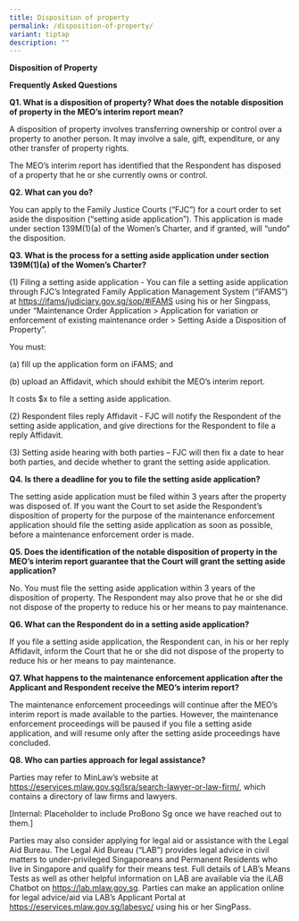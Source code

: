 ```yaml
---
title: Disposition of property
permalink: /disposition-of-property/
variant: tiptap
description: ""
---
```

<p><strong>Disposition of Property</strong>
</p>
<p></p>
<p><strong>Frequently Asked Questions</strong>
</p>
<p></p>
<p><strong>Q1. What is a disposition of property? What does the notable disposition of property in the MEO’s interim report mean?</strong>
</p>
<p></p>
<p>A disposition of property involves transferring ownership or control over
a property to another person. It may involve a sale, gift, expenditure,
or any other transfer of property rights.</p>
<p></p>
<p>The MEO’s interim report has identified that the Respondent has disposed
of a property that he or she currently owns or control.</p>
<p></p>
<p><strong>Q2. What can you do?</strong>
</p>
<p></p>
<p>You can apply to the Family Justice Courts (“FJC”) for a court order to
set aside the disposition (“setting aside application”). This application
is made under section 139M(1)(a) of the Women’s Charter, and if granted,
will “undo” the disposition.</p>
<p></p>
<p><strong>Q3. What is the process for a setting aside application under section 139M(1)(a) of the Women’s Charter?</strong>
</p>
<p></p>
<p>(1) Filing a setting aside application - You can file a setting aside
application through FJC’s Integrated Family Application Management System
(“iFAMS”) at <a href="https://ifams/judiciary.gov.sg/sop/#iFAMS" rel="noopener noreferrer nofollow" target="_blank">https://ifams/judiciary.gov.sg/sop/#iFAMS</a> using
his or her Singpass, under “Maintenance Order Application &gt; Application
for variation or enforcement of existing maintenance order &gt; Setting
Aside a Disposition of Property”.</p>
<p></p>
<p>You must:</p>
<p></p>
<p>(a) fill up the application form on iFAMS; and</p>
<p></p>
<p>(b) upload an Affidavit, which should exhibit the MEO’s interim report.</p>
<p></p>
<p>It costs $x to file a setting aside application.</p>
<p></p>
<p>(2) Respondent files reply Affidavit - FJC will notify the Respondent
of the setting aside application, and give directions for the Respondent
to file a reply Affidavit.</p>
<p></p>
<p>(3) Setting aside hearing with both parties – FJC will then fix a date
to hear both parties, and decide whether to grant the setting aside application.</p>
<p></p>
<p><strong>Q4. Is there a deadline for you to file the setting aside application?</strong>
</p>
<p></p>
<p>The setting aside application must be filed within 3 years after the property
was disposed of. If you want the Court to set aside the Respondent’s disposition
of property for the purpose of the maintenance enforcement application
should file the setting aside application as soon as possible, before a
maintenance enforcement order is made.</p>
<p></p>
<p><strong>Q5. Does the identification of the notable disposition of property in the MEO’s interim report guarantee that the Court will grant the setting aside application?</strong>
</p>
<p></p>
<p>No. You must file the setting aside application within 3 years of the
disposition of property. The Respondent may also prove that he or she did
not dispose of the property to reduce his or her means to pay maintenance.</p>
<p></p>
<p><strong>Q6. What can the Respondent do in a setting aside application?</strong>
</p>
<p></p>
<p>If you file a setting aside application, the Respondent can, in his or
her reply Affidavit, inform the Court that he or she did not dispose of
the property to reduce his or her means to pay maintenance.</p>
<p></p>
<p><strong>Q7. What happens to the maintenance enforcement application after the Applicant and Respondent receive the MEO’s interim report?</strong>
</p>
<p></p>
<p>The maintenance enforcement proceedings will continue after the MEO’s
interim report is made available to the parties. However, the maintenance
enforcement proceedings will be paused if you file a setting aside application,
and will resume only after the setting aside proceedings have concluded.</p>
<p></p>
<p><strong>Q8. Who can parties approach for legal assistance?</strong>
</p>
<p></p>
<p>Parties may refer to MinLaw’s website at <a href="https://eservices.mlaw.gov.sg/lsra/search-lawyer-or-law-firm/" rel="noopener noreferrer nofollow" target="_blank">https://eservices.mlaw.gov.sg/lsra/search-lawyer-or-law-firm/</a>,
which contains a directory of law firms and lawyers.</p>
<p></p>
<p>[Internal: Placeholder to include ProBono Sg once we have reached out
to them.]</p>
<p></p>
<p>Parties may also consider applying for legal aid or assistance with the
Legal Aid Bureau. The Legal Aid Bureau (“LAB”) provides legal advice in
civil matters to under-privileged Singaporeans and Permanent Residents
who live in Singapore and qualify for their means test. Full details of
LAB’s Means Tests as well as other helpful information on LAB are available
via the iLAB Chatbot on <a href="https://lab.mlaw.gov.sg" rel="noopener noreferrer nofollow" target="_blank">https://lab.mlaw.gov.sg</a>. Parties can
make an application online for legal advice/aid via LAB’s Applicant Portal
at <a href="https://eservices.mlaw.gov.sg/labesvc/" rel="noopener noreferrer nofollow" target="_blank">https://eservices.mlaw.gov.sg/labesvc/</a> using
his or her SingPass.</p>
<p></p>